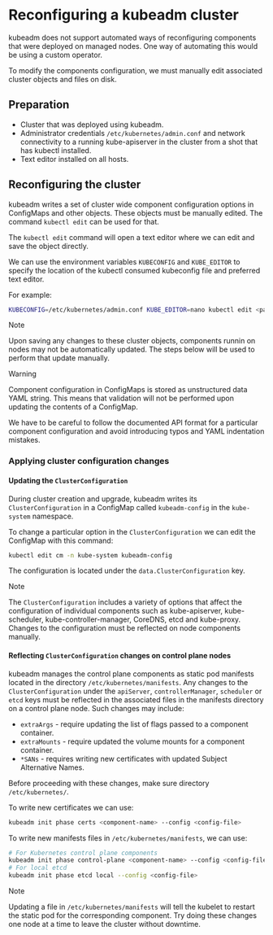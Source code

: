 # Reconfiguring a kubeadm cluster

kubeadm does not support automated ways of reconfiguring components that were
deployed on managed nodes. One way of automating this would be using a custom
operator.

To modify the components configuration, we must manually edit associated cluster
objects and files on disk.

## Preparation
- Cluster that was deployed using kubeadm.
- Administrator credentials `/etc/kubernetes/admin.conf` and network
  connectivity to a running kube-apiserver in the cluster from a shot that has
  kubectl installed.
- Text editor installed on all hosts.

## Reconfiguring the cluster

kubeadm writes a set of cluster wide component configuration options in
ConfigMaps and other objects. These objects must be manually edited. The command
`kubectl edit` can be used for that.

The `kubectl edit` command will open a text editor where we can edit and save
the object directly.

We can use the environment variables `KUBECONFIG` and `KUBE_EDITOR` to specify
the location of the kubectl consumed kubeconfig file and preferred text editor.

For example:

```bash
KUBECONFIG=/etc/kubernetes/admin.conf KUBE_EDITOR=nano kubectl edit <parameters>
```

> [!NOTE]
> Upon saving any changes to these cluster objects, components runnin on nodes
> may not be automatically updated. The steps below will be used to perform that
> update manually.

> [!WARNING]
> Component configuration in ConfigMaps is stored as unstructured data YAML
> string. This means that validation will not be performed upon updating the
> contents of a ConfigMap.
>
> We have to be careful to follow the documented API format for a particular
> component configuration and avoid introducing typos and YAML indentation
> mistakes.

### Applying cluster configuration changes

#### Updating the `ClusterConfiguration`

During cluster creation and upgrade, kubeadm writes its `ClusterConfiguration`
in a ConfigMap called `kubeadm-config` in the `kube-system` namespace.

To change a particular option in the `ClusterConfiguration` we can edit the
ConfigMap with this command:

```bash
kubectl edit cm -n kube-system kubeadm-config
```

The configuration is located under the `data.ClusterConfiguration` key.

> [!NOTE]
> The `ClusterConfiguration` includes a variety of options that affect the
> configuration of individual components such as kube-apiserver, kube-scheduler,
> kube-controller-manager, CoreDNS, etcd and kube-proxy. Changes to the
> configuration must be reflected on node components manually.

#### Reflecting `ClusterConfiguration` changes on control plane nodes

kubeadm manages the control plane components as static pod manifests located in
the directory `/etc/kubernetes/manifests`. Any changes to the
`ClusterConfiguration` under the `apiServer`, `controllerManager`, `scheduler`
or `etcd` keys must be reflected in the associated files in the manifests
directory on a control plane node. Such changes may include:
- `extraArgs` - require updating the list of flags passed to a component
  container.
- `extraMounts` - require updated the volume mounts for a component container.
- `*SANs` - requires writing new certificates with updated Subject Alternative
  Names.

Before proceeding with these changes, make sure directory `/etc/kubernetes/`.

To write new certificates we can use:

```bash
kubeadm init phase certs <component-name> --config <config-file>
```

To write new manifests files in `/etc/kubernetes/manifests`, we can use:

```bash
# For Kubernetes control plane components
kubeadm init phase control-plane <component-name> --config <config-file>
# For local etcd
kubeadm init phase etcd local --config <config-file>
```

> [!NOTE]
> Updating a file in `/etc/kubernetes/manifests` will tell the kubelet to
> restart the static pod for the corresponding component. Try doing these
> changes one node at a time to leave the cluster without downtime.
